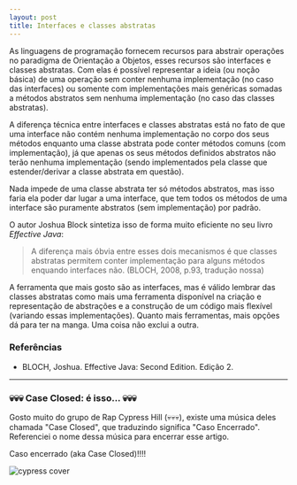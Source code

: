 ```yaml
---
layout: post
title: Interfaces e classes abstratas
---
```


As linguagens de programação fornecem recursos para abstrair operações no paradigma de Orientação a Objetos, esses recursos são interfaces e classes abstratas. Com elas é possível representar a ideia (ou noção básica) de uma operação sem conter nenhuma implementação (no caso das interfaces) ou somente com implementações mais genéricas somadas a métodos abstratos sem nenhuma implementação (no caso das classes abstratas).

A diferença técnica entre interfaces e classes abstratas está no fato de que uma interface não contém nenhuma implementação no corpo dos seus métodos enquanto uma classe abstrata pode conter métodos comuns (com implementação), já que apenas os seus métodos definidos abstratos não terão nenhuma implementação (sendo implementados pela classe que estender/derivar a classe abstrata em questão). 

Nada impede de uma classe abstrata ter só métodos abstratos, mas isso faria ela poder dar lugar a uma interface, que tem todos os métodos de uma interface são puramente abstratos (sem implementação) por padrão.

O autor Joshua Block sintetiza isso de forma muito eficiente no seu livro _Effective Java_:

<!--  The  most obvious  difference  between  the  two  mechanisms  is  that  abstract  classes  are  permitted  to  contain  implementations  for  some  methods  while  interfaces  are  not.  -->

> A diferença mais óbvia entre esses dois mecanismos é que classes abstratas permitem conter implementação para alguns métodos enquando interfaces não. (BLOCH, 2008, p.93, tradução nossa)

A ferramenta que mais gosto são as interfaces, mas é válido lembrar das classes abstratas como mais uma ferramenta disponível na criação e representação de abstrações e a construção de um código mais flexível (variando essas implementações). Quanto mais ferramentas, mais opções dá para ter na manga. Uma coisa não exclui a outra.

### Referências

* BLOCH, Joshua. Effective Java: Second Edition. Edição 2.

***

### 💀💀💀 Case Closed: é isso... 💀💀💀

Gosto muito do grupo de Rap Cypress Hill (💀💀💀), existe uma música deles chamada "Case Closed", que traduzindo significa "Caso Encerrado". Referenciei o nome dessa música para encerrar esse artigo. 

Caso encerrado (aka Case Closed)!!!!

![cypress cover](https://i.scdn.co/image/ab67616d0000b2734e51c518e787896bc8cdb1a5)